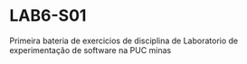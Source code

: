 # LAB6-S01
Primeira bateria de exercicios de disciplina de Laboratorio de experimentação de software na PUC minas
